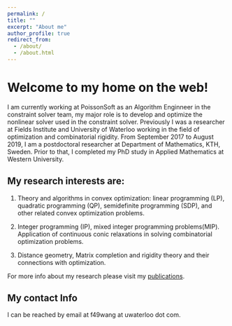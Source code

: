 ```yaml
---
permalink: /
title: ""
excerpt: "About me"
author_profile: true
redirect_from: 
  - /about/
  - /about.html
---
```


Welcome to my home on the web!
======
I am currently working at PoissonSoft as an Algorithm Enginneer in the constraint solver team, my major role is to develop and optimize the nonlinear solver used in the constraint solver. Previously I was a researcher at Fields Institute and University of Waterloo working in the field of optimization and combinatorial rigidity.
From September 2017 to August 2019, I am a postdoctoral researcher at Department of Mathematics, KTH, Sweden. Prior to that, I completed my PhD study in Applied Mathematics at Western University.

My research interests are: 
------

1. Theory and algorithms in convex optimization:  linear programming (LP), quadratic programming (QP), semidefinite programming (SDP), and other related convex optimization problems.  

2. Integer programming (IP), mixed integer programming problems(MIP). Application of continuous conic relaxations in solving combinatorial optimization problems.

3. Distance geometry, Matrix completion and rigidity theory and their connections with optimization.

For more info about my research please visit my [publications](https://feiwang-carrot.github.io/publications/).

My contact Info
------
I can be reached by email at f49wang at uwaterloo dot com.

